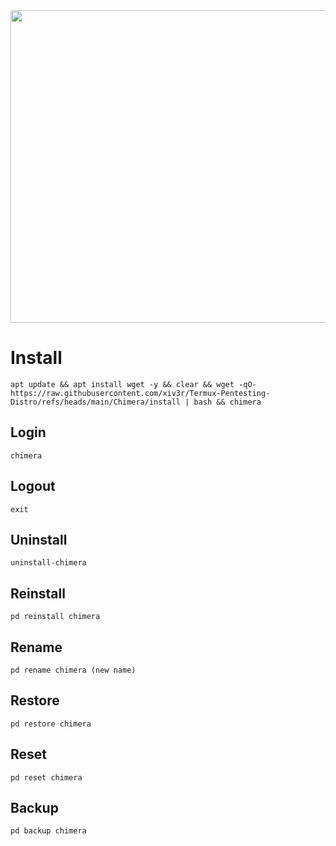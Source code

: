 <img width="800" height="500" src="https://github.com/xiv3r/Termux-Pentesting-Distro/blob/main/Chimera/chimera.png">

# Install
```
apt update && apt install wget -y && clear && wget -qO- https://raw.githubusercontent.com/xiv3r/Termux-Pentesting-Distro/refs/heads/main/Chimera/install | bash && chimera
```
## Login
```
chimera
```
## Logout
```
exit
```
## Uninstall
```
uninstall-chimera
```
## Reinstall
```
pd reinstall chimera
```
## Rename
```
pd rename chimera (new name)
```
## Restore
```
pd restore chimera
```
## Reset 
```
pd reset chimera
```
## Backup 
```
pd backup chimera
```
